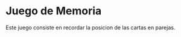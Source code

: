 <h1>Juego de Memoria</h1>

<p>Este juego consiste en recordar la posicion de las cartas en parejas.</p>
